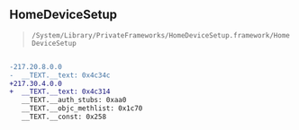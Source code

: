 ## HomeDeviceSetup

> `/System/Library/PrivateFrameworks/HomeDeviceSetup.framework/HomeDeviceSetup`

```diff

-217.20.8.0.0
-  __TEXT.__text: 0x4c34c
+217.30.4.0.0
+  __TEXT.__text: 0x4c314
   __TEXT.__auth_stubs: 0xaa0
   __TEXT.__objc_methlist: 0x1c70
   __TEXT.__const: 0x258

```

